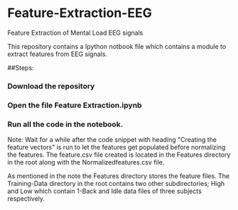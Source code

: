 # Feature-Extraction-EEG
Feature Extraction of Mental Load EEG signals

This repository contains a Ipython notbook file which contains a module to extract features from EEG signals.

##Steps:
###  Download the repository
###  Open the file Feature Extraction.ipynb
###  Run all the code in the notebook.

Note: Wait for a while after the code snippet with heading "Creating the feature vectors" is run to let the features get populated before normalizing the features. The feature.csv file created is located in the Features directory in the root along with the Normalizedfeatures.csv file.

As mentioned in the note the Features directory stores the feature files. The Training-Data directory in the root contains two other subdirectories; High and Low which contain 1-Back and Idle data files of three subjects respectively.




